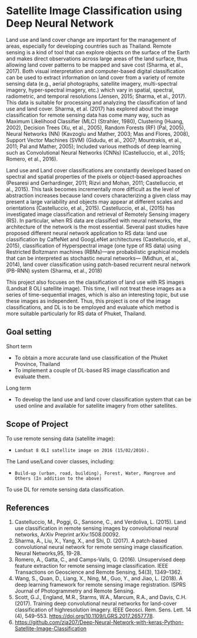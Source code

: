 # Satellite Image Classification using Deep Neural Network
      
Land use and land cover change are important for the management of areas, especially for developing countries such as Thailand. Remote sensing is a kind of tool that can explore objects on the surface of the Earth and makes direct observations across large areas of the land surface, thus allowing land cover patterns to be mapped and save cost (Sharma, et al., 2017). Both visual interpretation and computer-based digital classification can be used to extract information on land cover from a variety of remote sensing data (e.g., aerial photographs, satellite imagery, multi-spectral imagery, hyper-spectral imagery, etc.) which vary in spatial, spectral, radiometric, and temporal resolutions (Jensen, 2015; Sharma, et al., 2017). This data is suitable for processing and analyzing the classification of land use and land cover. Sharma, et al. (2017) has explored about the image classification for remote sensing data has come many way, such as Maximum Likelihood Classifier (MLC) (Strahler, 1980), Clustering (Huang, 2002), Decision Trees (Xu, et al., 2005), Random Forests (RF) (Pal, 2005), Neural Networks (NN) (Kavzoglu and Mather, 2003; Mas and Flores, 2008), Support Vector Machines (SVM) (Gidudu, et al., 2007; Mountrakis, et al., 2011; Pal and Mather, 2005); Included various methods of deep learning such as Convolutional Neural Networks (CNNs) (Castelluccio, et al., 2015; Romero, et al., 2016).

   Land use and Land cover classifications are constantly developed based on spectral and spatial properties of the pixels or object-based approaches (Pesaresi and Gerhardinger, 2011; Rizvi and Mohan, 2011; Castelluccio, et al., 2015). This task becomes incrementally more difficult as the level of abstraction increases because land covers characterizing a given class may present a large variability and objects may appear at different scales and orientations (Castelluccio, et al., 2015). Castelluccio, et al., (2015) has investigated image classification and retrieval of Remotely Sensing imagery (RS). In particular, when RS data are classified with neural networks, the architecture of the network is the most essential. Several past studies have proposed different neural network application to RS data: land use classification by CaffeNet and GoogLeNet architectures (Castelluccio, et al., 2015), classification of Hyperspectral image (one type of RS data) using Restricted Boltzmann machines (RBMs)—are probabilistic graphical models that can be interpreted as stochastic neural networks— (Midhun, et al., 2014), land cover classification using patch-based recurrent neural network (PB-RNN) system (Sharma, et al., 2018) 
      
   This project also focuses on the classification of land use with RS images (Landsat 8 OLI satellite image). This time, I will not treat these images as a series of time-sequential images, which is also an interesting topic, but use these images as independent. Thus, this project is one of the image classifications, and DL is to be employed and evaluate which method is more suitable particularly for RS data of Phuket, Thailand.

     
## Goal setting

Short term
-	To obtain a more accurate land use classification of the Phuket Province, Thailand
-	To implement a couple of DL-based RS image classification and evaluate them.

Long term
-	To develop the land use and land cover classification system that can be used online and available for satellite imagery from other satellites.

## Scope of Project

To use remote sensing data (satellite image): 
-     Landsat 8 OLI satellite image on 2016 (15/02/2016).

The Land use/Land cover classes, including:
-     Build-up (urban, road, building), Forest, Water, Mangrove and Others (In addition to the above)

To use DL for remote sensing data classification.

## References

1. Castelluccio, M., Poggi, G., Sansone, C., and Verdoliva, L. (2015). Land use classification in remote sensing images by convolutional neural networks, ArXiv Preprint arXiv:1508.00092.
2. Sharma, A., Liu, X., Yang, X., and Shi, D. (2017). A patch-based convolutional neural network for remote sensing image classification. Neural Networks,95, 19-28.
3. Romero, A., Gatta, C., and Camps-Valls, G. (2016). Unsupervised deep feature extraction for remote sensing image classification. IEEE Transactions on Geoscience and Remote Sensing, 54(3), 1349–1362.
4. Wang, S., Quan, D., Liang, X., Ning, M., Guo, Y., and Jiao, L. (2018). A deep learning framework for remote sensing image registration. ISPRS Journal of Photogrammetry and Remote Sensing.
5. Scott, G.J., England, M.R., Starms, W.A., Marcum, R.A., and Davis, C.H. (2017). Training deep convolutional neural networks for land-cover classification of highresolution imagery. IEEE Geosci. Rem. Sens. Lett. 14 (4), 549–553. https://doi.org/10.1109/LGRS.2017.2657778.
6. https://github.com/zia207/Deep-Neural-Network-with-keras-Python-Satellite-Image-Classification

